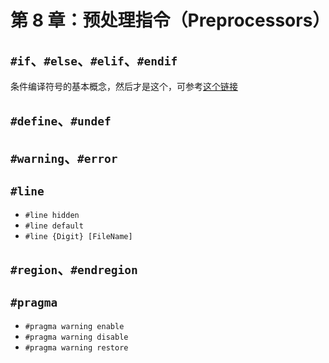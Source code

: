 # 第 8 章：预处理指令（Preprocessors）

## `#if`、`#else`、`#elif`、`#endif`

条件编译符号的基本概念，然后才是这个，可参考[这个链接](https://www.zhihu.com/question/375751804)

## `#define`、`#undef`

## `#warning`、`#error`

## `#line`

* `#line hidden`
* `#line default`
* `#line {Digit} [FileName]`

## `#region`、`#endregion`

## `#pragma`

* `#pragma warning enable`
* `#pragma warning disable`
* `#pragma warning restore`